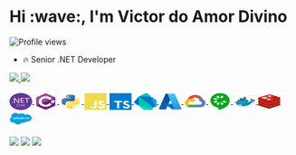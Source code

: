 <h1 align="left">Hi :wave:, I'm Victor do Amor Divino</h1>
<p align="left"> <img src="https://komarev.com/ghpvc/?username=victordivino&color=yellow" alt="Profile views" /> </p>

- 🔥 Senior .NET Developer 
<!-- - 🔭 I’m currently working on [Mobills](https://www.linkedin.com/company/mobills-labs)) -->

<div>
  <a href="https://github.com/victordivino">
  <img height="180em" src="https://github-readme-stats.vercel.app/api?username=victordivino&show_icons=true&theme=dracula&include_all_commits=true&count_private=true"/>
  <img height="180em" src="https://github-readme-stats.vercel.app/api/top-langs/?username=victordivino&layout=compact&langs_count=6&theme=dracula"/>
</div>
<div style="display: inline_block"><br>
   <img align="center" alt="Victor-Dotnetcore" height="30" width="40" src="https://raw.githubusercontent.com/devicons/devicon/master/icons/dotnetcore/dotnetcore-original.svg">
  <img align="center" alt="Victor-Csharp" height="30" width="40" src="https://raw.githubusercontent.com/devicons/devicon/master/icons/csharp/csharp-original.svg">
  <img align="center" alt="Victor-Python" height="30" width="40" src="https://raw.githubusercontent.com/devicons/devicon/master/icons/python/python-original.svg">
  <img align="center" alt="Victor-Js" height="30" width="40" src="https://raw.githubusercontent.com/devicons/devicon/master/icons/javascript/javascript-plain.svg">
  <img align="center" alt="Victor-Ts" height="30" width="40" src="https://raw.githubusercontent.com/devicons/devicon/master/icons/typescript/typescript-plain.svg">
  <img align="center" alt="Victor-Dart" height="30" width="40" src="https://raw.githubusercontent.com/devicons/devicon/master/icons/dart/dart-original.svg">
   <img align="center" alt="Victor-Azure" height="30" width="40" src="https://raw.githubusercontent.com/devicons/devicon/master/icons/azure/azure-original.svg">
  <img align="center" alt="Victor-GCP" height="30" width="40" src="https://raw.githubusercontent.com/devicons/devicon/master/icons/googlecloud/googlecloud-original.svg">
  <img align="center" alt="Victor-Cucumber" height="30" width="40" src="https://raw.githubusercontent.com/devicons/devicon/master/icons/cucumber/cucumber-plain.svg">
   <img align="center" alt="Victor-Docker" height="30" width="40" src="https://raw.githubusercontent.com/devicons/devicon/master/icons/docker/docker-original.svg">
   <img align="center" alt="Victor-Redis" height="30" width="40" src="https://raw.githubusercontent.com/devicons/devicon/master/icons/redis/redis-original.svg">
   <img align="center" alt="Victor-Salesforce" height="30" width="40" src="https://raw.githubusercontent.com/devicons/devicon/master/icons/salesforce/salesforce-original.svg">
</div>
<br>
<div> 
  <a href = "mailto:victordoamordivino@gmail.com"><img src="https://img.shields.io/badge/-Gmail-%23333?style=for-the-badge&logo=gmail&logoColor=white" target="_blank"></a>
  <a href="https://www.linkedin.com/in/victordivino" target="_blank"><img src="https://img.shields.io/badge/-LinkedIn-%230077B5?style=for-the-badge&logo=linkedin&logoColor=white" target="_blank"></a> 
<a href="https://instagram.com/victordoamordivino" target="_blank"><img src="https://img.shields.io/badge/-Instagram-%23E4405F?style=for-the-badge&logo=instagram&logoColor=white" target="_blank"></a>
  <!--
**victorDivino/victorDivino** is a ✨ _special_ ✨ repository because its `README.md` (this file) appears on your GitHub profile.

Here are some ideas to get you started:

- 🔭 I’m currently working on ...
- 🌱 I’m currently learning ...
- 👯 I’m looking to collaborate on ...
- 🤔 I’m looking for help with ...
- 💬 Ask me about ...
- 📫 How to reach me: ...
- 😄 Pronouns: ...
- ⚡ Fun fact: ...
-->
